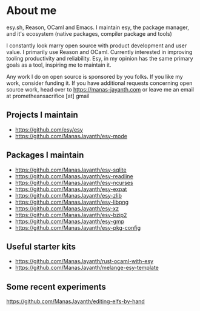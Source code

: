 # About me
esy.sh, Reason, OCaml and Emacs. I  maintain esy, the package manager, and it's ecosystem (native packages, compiler package and tools)

I constantly look marry open source with product development and user value. I primarily use Reason and OCaml. Currently interested in improving tooling productivity and reliability. Esy, in my opinion has the same primary goals as a tool, inspiring me to maintain it.

Any work I do on open source is sponsored by you folks. If you like my work, consider funding it. If you have additional requests concerning open source work, head over to https://manas-jayanth.com or leave me an email at prometheansacrifice [at] gmail 

## Projects I maintain
- https://github.com/esy/esy
- https://github.com/ManasJayanth/esy-mode


## Packages I maintain
- https://github.com/ManasJayanth/esy-sqlite
- https://github.com/ManasJayanth/esy-readline
- https://github.com/ManasJayanth/esy-ncurses
- https://github.com/ManasJayanth/esy-expat
- https://github.com/ManasJayanth/esy-zlib
- https://github.com/ManasJayanth/esy-libpng
- https://github.com/ManasJayanth/esy-xz
- https://github.com/ManasJayanth/esy-bzip2
- https://github.com/ManasJayanth/esy-gmp
- https://github.com/ManasJayanth/esy-pkg-config

## Useful starter kits
- https://github.com/ManasJayanth/rust-ocaml-with-esy
- https://github.com/ManasJayanth/melange-esy-template

## Some recent experiments
https://github.com/ManasJayanth/editing-elfs-by-hand
